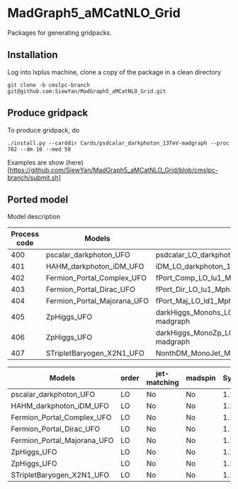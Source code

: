 # MadGraph5_aMCatNLO_Grid

Packages for generating gridpacks.

## Installation

Log into lxplus machine, clone a copy of the package in a clean directory

```
git clone -b cmslpc-branch git@github.com:SiewYan/MadGraph5_aMCatNLO_Grid.git
```

## Produce gridpack

To produce gridpack, do

```
./install.py --carddir Cards/psdcalar_darkphoton_13TeV-madgraph --proc 702 --dm 10 --med 50
```

Examples are show (here)[https://github.com/SiewYan/MadGraph5_aMCatNLO_Grid/blob/cmslpc-branch/submit.sh]

## Ported model

Model description

| Process code| Models | Cards |
| -- | --- | --- |
| 400 | pscalar_darkphoton_UFO | psdcalar_LO_darkphoton_13TeV-madgraph |
| 401 | HAHM_darkphoton_iDM_UFO | iDM_LO_darkphoton_13TeV-madgraph |
| 402 | Fermion_Portal_Complex_UFO | fPort_Comp_LO_lu1_Mphi_Mchi_13TeV-madgraph |
| 403 | Fermion_Portal_Dirac_UFO | fPort_Dir_LO_lu1_Mphi_Mchi_13TeV-madgraph |
| 404 | Fermion_Portal_Majorana_UFO | fPort_Maj_LO_ld1_Mphi_Mchi_13TeV-madgraph |
| 405 | ZpHiggs_UFO | darkHiggs_Monohs_LO_MZprime_Mhs_Mchi_13TeV-madgraph |
| 406 | ZpHiggs_UFO | darkHiggs_MonoZp_LO_MZprime_Mhs_Mchi_13TeV-madgraph |
| 407 | STripletBaryogen_X2N1_UFO | NonthDM_MonoJet_Mx_l1_l2_13TeV-madgraph |

| Models | order | jet-matching | madspin | SysCal | Reweighting |
| --- | --- | --- | --- | --- | --- | 
| pscalar_darkphoton_UFO | LO  | No | No | 1.1.0 | No |  
| HAHM_darkphoton_iDM_UFO | LO  | No | No | 1.1.0 | No | 
| Fermion_Portal_Complex_UFO | LO | No | No | 1.1.0 | No |	
| Fermion_Portal_Dirac_UFO | LO | No | No | 1.1.0 | No | 
| Fermion_Portal_Majorana_UFO | LO | No | No | 1.1.0 | No |	
| ZpHiggs_UFO | LO | No | No | 1.1.0 | No |  
| ZpHiggs_UFO | LO | No | No | 1.1.0 | No |  
| STripletBaryogen_X2N1_UFO | LO | No | No | 1.1.0 | No |
